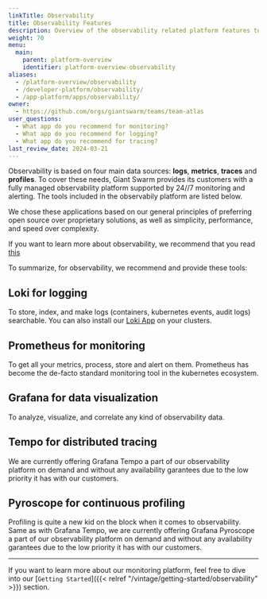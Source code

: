 ```yaml
---
linkTitle: Observability
title: Observability Features
description: Overview of the observability related platform features to help you operate and improve your platform and applications.
weight: 70
menu:
  main:
    parent: platform-overview
    identifier: platform-overview-observability
aliases:
  - /platform-overview/observability
  - /developer-platform/observability/
  - /app-platform/apps/observability/
owner:
  - https://github.com/orgs/giantswarm/teams/team-atlas
user_questions:
  - What app do you recommend for monitoring?
  - What app do you recommend for logging?
  - What app do you recommend for tracing?
last_review_date: 2024-03-21
---
```


Observability is based on four main data sources: __logs__, __metrics__, __traces__ and __profiles__. To cover these needs, Giant Swarm provides its customers with a fully managed observability platform supported by 24//7 monitoring and alerting. The tools included in the observabily platform are listed below.

We chose these applications based on our general principles of preferring open source over proprietary solutions, as well as simplicity, performance, and speed over complexity.

If you want to learn more about observability, we recommend that you read [this](https://opentelemetry.io/docs/concepts/observability-primer/)

To summarize, for observability, we recommend and provide these tools:

## Loki for logging

To store, index, and make logs (containers, kubernetes events, audit logs) searchable. You can also install our [Loki App](https://github.com/giantswarm/loki-app/blob/master/README.md) on your clusters.

## Prometheus for monitoring

To get all your metrics, process, store and alert on them. Prometheus has become the de-facto standard monitoring tool in the kubernetes ecosystem.

## Grafana for data visualization

To analyze, visualize, and correlate any kind of observability data.

## Tempo for distributed tracing

We are currently offering Grafana Tempo a part of our observability platform on demand and without any availability garantees due to the low priority it has with our customers.

## Pyroscope for continuous profiling

Profiling is quite a new kid on the block when it comes to observability.
Same as with Grafana Tempo, we are currently offering Grafana Pyroscope a part of our observability platform on demand and without any availability garantees due to the low priority it has with our customers.

---

If you want to learn more about our monitoring platform, feel free to dive into our [`Getting Started`]({{< relref "/vintage/getting-started/observability" >}}) section.
